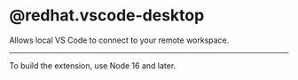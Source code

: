 # @redhat.vscode-desktop

Allows local VS Code to connect to your remote workspace.


---

To build the extension, use Node 16 and later.
